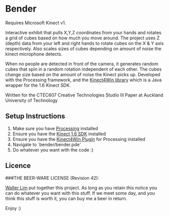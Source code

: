# Bender
Requires Microsoft Kinect v1.

Interactive exhibit that pulls X,Y,Z coordinates from your hands and rotates a grid of cubes based on how much you move around. The project uses Z (depth) data from your left and right hands to rotate cubes on the X & Y axis respectively. Also scales sizes of cubes depending on amount of noise the kinect microphone detects.

When no people are detected in front of the camera, it generates random cubes that spin in a random rotation independent of each other. The cubes change size based on the amount of noise the Kinect picks up. Developed with the Processing framework, and the [Kinect4Win library](http://www.magicandlove.com/blog/research/kinect-for-processing-library/) which is a Java wrapper for the 1.6 Kinect SDK.

Written for the CTEC607 Creative Technologies Studio III Paper at Auckland University of Technology

## Setup Instructions
1.  Make sure you have [Processing](https://processing.org/) installed
2.  Ensure you have the [Kinect 1.6 SDK](http://www.microsoft.com/en-nz/download/details.aspx?id=34808) installed
3.  Ensure you have the [Kinect4Win Plugin](http://www.magicandlove.com/blog/research/kinect-for-processing-library/) for Processing installed
4.  Navigate to `bender/bender.pde'
5.  Do whatever you want with the code :)

## Licence

###THE BEER-WARE LICENSE (Revision 42):

[Walter Lim](mailto:waltissomewhere@gmail.com) put together this project.  As long as you retain this notice you can do whatever you want with this stuff. If we meet some day, and you think this stuff is worth it, you can buy me a beer in return.


Enjoy :)




